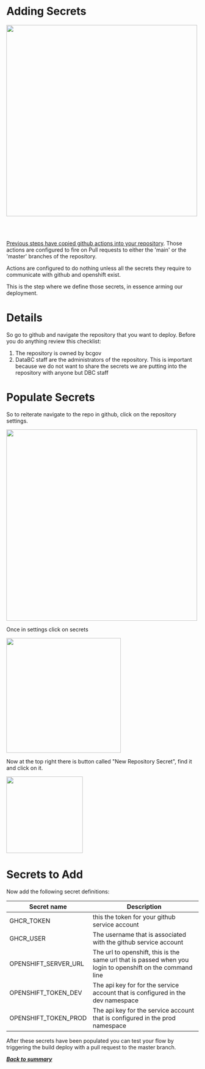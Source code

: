 # Adding Secrets

<img src="https://lh3.googleusercontent.com/pw/ACtC-3ftNjLChAp5WDZvCtPvYlDiwQSCBXymiWZOKlQgnbTgUeJQip0nIVQN91kVdEkg25TjBc-hF0eMUVsLqLDlSKn3Qj1CKe7UM80xuPKUS_qI-iu218q9ddCS-xGPYr_UUlhqkhQ2yPRDPjIeYkWBjuPinw=w999-h562-no?authuser=0" width=500>

<br><br>

[Previous steps have copied github actions into your repository](./addBuildDeployFiles.md). Those actions
are configured to fire on Pull requests to either the 'main' or the 'master'
branches of the repository.

Actions are configured to do nothing unless all the secrets they require to 
communicate with github and openshift exist.

This is the step where we define those secrets, in essence arming
our deployment.

# Details

So go to github and navigate the repository that you want to deploy.
Before you do anything review this checklist:

1. The repository is owned by bcgov
1. DataBC staff are the administrators of the repository.  This is 
   important because we do not want to share the secrets we are putting 
   into the repository with anyone but DBC staff

# Populate Secrets

So to reiterate navigate to the repo in github, click on the repository
settings.  

<img src="./repo_settings.png" width="500">

Once in settings click on secrets

<img src="./repo_secrets.png" width="300">

Now at the top right there is button called "New Repository Secret", find it and click on it.

<img src="./add_new_secret.png" width="200">


# Secrets to Add

Now add the following secret definitions:

| Secret name | Description |
| ----------- | ------------ | 
| GHCR_TOKEN | this the token for your github service account |
| GHCR_USER | The username that is associated with the github service account |
| OPENSHIFT_SERVER_URL | The url to openshift, this is the same url that is passed when you login to openshift on the command line |
| OPENSHIFT_TOKEN_DEV | The api key for for the service account that is configured in the dev namespace | 
| OPENSHIFT_TOKEN_PROD | The api key for the service account that is configured in the prod namespace |

After these secrets have been populated you can test your flow by triggering the 
build deploy with a pull request to the master branch.


[***Back to summary***](./summary.md)
